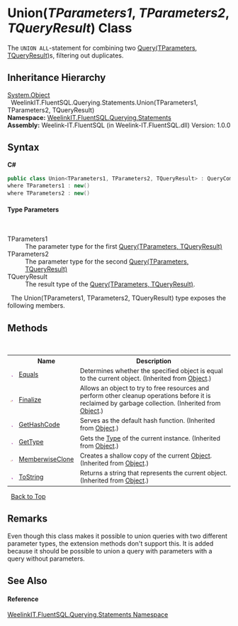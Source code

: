 # Union(*TParameters1*, *TParameters2*, *TQueryResult*) Class
 

The `UNION ALL`-statement for combining two <a href="82639357-28f5-d7fe-833e-926791d1bac8">Query(TParameters, TQueryResult)</a>s, filtering out duplicates.


## Inheritance Hierarchy
<a href="http://msdn2.microsoft.com/en-us/library/e5kfa45b" target="_blank">System.Object</a><br />&nbsp;&nbsp;WeelinkIT.FluentSQL.Querying.Statements.Union(TParameters1, TParameters2, TQueryResult)<br />
**Namespace:**&nbsp;<a href="b0392358-8a14-f4ef-0b6f-e6856848b769">WeelinkIT.FluentSQL.Querying.Statements</a><br />**Assembly:**&nbsp;Weelink-IT.FluentSQL (in Weelink-IT.FluentSQL.dll) Version: 1.0.0

## Syntax

**C#**<br />
``` C#
public class Union<TParameters1, TParameters2, TQueryResult> : QueryComponent<TParameters1, TQueryResult>
where TParameters1 : new()
where TParameters2 : new()

```


#### Type Parameters
&nbsp;<dl><dt>TParameters1</dt><dd>The parameter type for the first <a href="82639357-28f5-d7fe-833e-926791d1bac8">Query(TParameters, TQueryResult)</a></dd><dt>TParameters2</dt><dd>The parameter type for the second <a href="82639357-28f5-d7fe-833e-926791d1bac8">Query(TParameters, TQueryResult)</a></dd><dt>TQueryResult</dt><dd>The result type of the <a href="82639357-28f5-d7fe-833e-926791d1bac8">Query(TParameters, TQueryResult)</a>.</dd></dl>&nbsp;
The Union(TParameters1, TParameters2, TQueryResult) type exposes the following members.


## Methods
&nbsp;<table><tr><th></th><th>Name</th><th>Description</th></tr><tr><td>![Public method](media/pubmethod.gif "Public method")</td><td><a href="http://msdn2.microsoft.com/en-us/library/bsc2ak47" target="_blank">Equals</a></td><td>
Determines whether the specified object is equal to the current object.
 (Inherited from <a href="http://msdn2.microsoft.com/en-us/library/e5kfa45b" target="_blank">Object</a>.)</td></tr><tr><td>![Protected method](media/protmethod.gif "Protected method")</td><td><a href="http://msdn2.microsoft.com/en-us/library/4k87zsw7" target="_blank">Finalize</a></td><td>
Allows an object to try to free resources and perform other cleanup operations before it is reclaimed by garbage collection.
 (Inherited from <a href="http://msdn2.microsoft.com/en-us/library/e5kfa45b" target="_blank">Object</a>.)</td></tr><tr><td>![Public method](media/pubmethod.gif "Public method")</td><td><a href="http://msdn2.microsoft.com/en-us/library/zdee4b3y" target="_blank">GetHashCode</a></td><td>
Serves as the default hash function.
 (Inherited from <a href="http://msdn2.microsoft.com/en-us/library/e5kfa45b" target="_blank">Object</a>.)</td></tr><tr><td>![Public method](media/pubmethod.gif "Public method")</td><td><a href="http://msdn2.microsoft.com/en-us/library/dfwy45w9" target="_blank">GetType</a></td><td>
Gets the <a href="http://msdn2.microsoft.com/en-us/library/42892f65" target="_blank">Type</a> of the current instance.
 (Inherited from <a href="http://msdn2.microsoft.com/en-us/library/e5kfa45b" target="_blank">Object</a>.)</td></tr><tr><td>![Protected method](media/protmethod.gif "Protected method")</td><td><a href="http://msdn2.microsoft.com/en-us/library/57ctke0a" target="_blank">MemberwiseClone</a></td><td>
Creates a shallow copy of the current <a href="http://msdn2.microsoft.com/en-us/library/e5kfa45b" target="_blank">Object</a>.
 (Inherited from <a href="http://msdn2.microsoft.com/en-us/library/e5kfa45b" target="_blank">Object</a>.)</td></tr><tr><td>![Public method](media/pubmethod.gif "Public method")</td><td><a href="http://msdn2.microsoft.com/en-us/library/7bxwbwt2" target="_blank">ToString</a></td><td>
Returns a string that represents the current object.
 (Inherited from <a href="http://msdn2.microsoft.com/en-us/library/e5kfa45b" target="_blank">Object</a>.)</td></tr></table>&nbsp;
<a href="#union(*tparameters1*,-*tparameters2*,-*tqueryresult*)-class">Back to Top</a>

## Remarks
Even though this class makes it possible to union queries with two different parameter types, the extension methods don't support this. It is added because it should be possible to union a query with parameters with a query without parameters.

## See Also


#### Reference
<a href="b0392358-8a14-f4ef-0b6f-e6856848b769">WeelinkIT.FluentSQL.Querying.Statements Namespace</a><br />